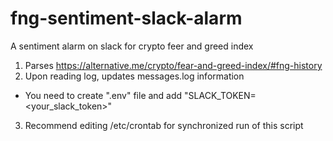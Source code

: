# fng-sentiment-slack-alarm
A sentiment alarm on slack for crypto feer and greed index

1. Parses https://alternative.me/crypto/fear-and-greed-index/#fng-history
2. Upon reading log, updates messages.log information
- You need to create ".env" file and add "SLACK_TOKEN=<your_slack_token>"
3. Recommend editing /etc/crontab for synchronized run of this script
